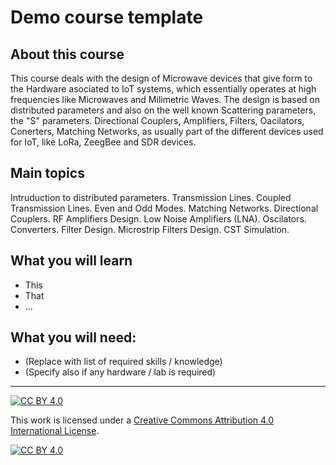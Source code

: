 # Demo course template
## About this course

This course deals with the design of Microwave devices that give form to the Hardware asociated to IoT systems, which essentially operates at high frequencies like Microwaves and Milimetric Waves.
The design is based on distributed parameters and also on the well known Scattering parameters, the "S" parameters.
Directional Couplers, Amplifiers, Filters, Oacilators, Conerters, Matching Networks, as usually part of the different devices used for IoT, like LoRa, ZeegBee and SDR devices.

## Main topics

Intruduction to distributed parameters.
Transmission Lines.
Coupled Transmission Lines. Even and Odd Modes.
Matching Networks.
Directional Couplers.
RF Amplifiers Design. Low Noise Amplifiers (LNA).
Oscilators.
Converters.
Filter Design.
Microstrip Filters Design.
CST Simulation.


## What you will learn
* This
* That
* ...

## What you will need:
* (Replace with list of required skills / knowledge)
* (Specify also if any hardware / lab is required)


***
[![CC BY 4.0][cc-by-shield]][cc-by]

This work is licensed under a
[Creative Commons Attribution 4.0 International License][cc-by].

[![CC BY 4.0][cc-by-image]][cc-by]

[cc-by]: http://creativecommons.org/licenses/by/4.0/
[cc-by-image]: https://i.creativecommons.org/l/by/4.0/88x31.png
[cc-by-shield]: https://img.shields.io/badge/License-CC%20BY%204.0-lightgrey.svg
